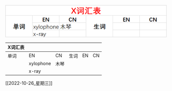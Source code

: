 
![](https://raw.githubusercontent.com/DustOfStars/ObsPicGo/master/Gavin_Obs/20221026150253.png)


| X词汇表 |           |    |    |    |    |
|------|-----------|----|----|----|----|
| 单词   | EN        | CN | 生词 | EN | CN |
|      | xylophone | 木琴 |    |    |    |
|      | x-ray     |


[[2022-10-26_星期三]]
